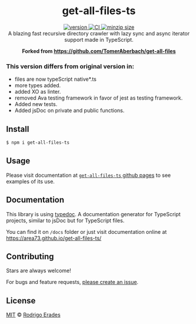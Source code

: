<h1 align="center">
  get-all-files-ts
</h1>

<div align="center">
  <a href="https://npmjs.org/package/get-all-files-ts">
    <img src="https://badgen.now.sh/npm/v/get-all-files-ts" alt="version" />
  </a>
  <a href="https://github.com/area73/get-all-files-ts/actions">
    <img src="https://github.com/area73/get-all-files-ts/workflows/CI/badge.svg" alt="CI" />
  </a>
  <a href="https://bundlephobia.com/result?p=get-all-files-ts">
    <img src="https://badgen.net/bundlephobia/minzip/get-all-files-ts" alt="minzip size" />
  </a>
</div>

<div align="center">
  A blazing fast recursive directory crawler with lazy sync and async iterator support made in TypeScript.

  **Forked from https://github.com/TomerAberbach/get-all-files**
</div>

### This version differs from original version in:

* files are now typeScript native*.ts
* more types added.
* added XO as linter.
* removed Ava testing framework in favor of  jest as testing framework.
* Added new tests.
* Added jsDoc on private and public functions.

## Install

```sh
$ npm i get-all-files-ts
```

## Usage
Please visit documentation at [`get-all-files-ts` github pages](https://area73.github.io/get-all-files-ts/) to see examples of its use.


## Documentation
This library is using [typedoc](https://typedoc.org/).
A documentation generator for TypeScript projects, similar to jsDoc but for TypeScript files.

You can find it on `/docs` folder or just visit documentation online at https://area73.github.io/get-all-files-ts/

## Contributing

Stars are always welcome!

For bugs and feature requests,
[please create an issue](https://github.com/area73/get-all-files-ts/issues/new).

## License

[MIT](https://github.com/area73/get-all-files-ts/blob/main/license) ©
[Rodrigo Erades](https://github.com/area73)
